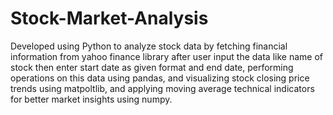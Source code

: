 # Stock-Market-Analysis

Developed using Python to analyze stock data by fetching financial information from yahoo finance library after user input the data like name of stock then enter start date as given format and end date, performing operations on this data using pandas, and visualizing stock closing price trends using matpoltlib, and applying 
 moving average technical indicators for better market insights using numpy. 

 
